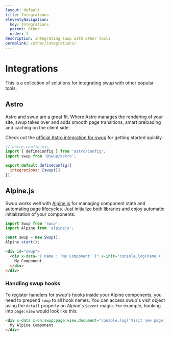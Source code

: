 ```yaml
---
layout: default
title: Integrations
eleventyNavigation:
  key: Integrations
  parent: Other
  order: 1
description: Integrating swup with other tools
permalink: /other/integrations/
---
```


# Integrations

This is a collection of solutions for integrating swup with other popular tools.

## Astro

Astro and swup are a great fit. Where Astro manages the rendering of your site, swup takes over
and adds smooth page transitions, smart preloading and caching on the client side.

Check out the [official Astro integration for swup](https://github.com/swup/astro)
for getting started quickly.

```js
// astro.config.mjs
import { defineConfig } from 'astro/config';
import swup from '@swup/astro';

export default defineConfig({
  integrations: [swup()]
});
```

## Alpine.js

Swup works well with [Alpine.js](https://alpinejs.dev/) for managing component
state and automating page lifecycles. Just initialize both libraries and enjoy
automatic initialization of your components:

```javascript
import Swup from 'swup';
import Alpine from 'alpinejs';

const swup = new Swup();
Alpine.start();
```

```html
<div id="swup">
  <div x-data="{ name : 'My Component' }" x-init="console.log(name + ' initialized!')">
    My Component
  </div>
</div>
```

### Handling swup hooks

To register handlers for swup's hooks inside your Alpine components, you need to
prepend `swup` to all hook names. You can access swup's visit object using the
`detail` property on Alpine's `$event` magic. For example, hooking into `page:view`
would look like this:

```html
<div x-data x-on:swup:page:view.document="console.log('Visit new page', $event.detail.visit.to.url)">
  My Alpine Component
</div>
```
